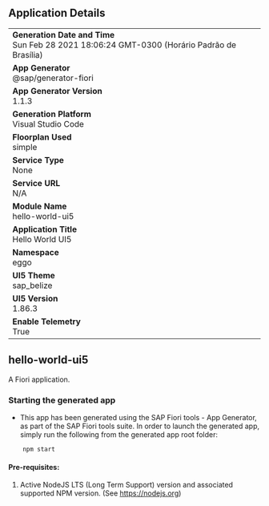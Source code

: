 ## Application Details
|               |
| ------------- |
|**Generation Date and Time**<br>Sun Feb 28 2021 18:06:24 GMT-0300 (Horário Padrão de Brasília)|
|**App Generator**<br>@sap/generator-fiori|
|**App Generator Version**<br>1.1.3|
|**Generation Platform**<br>Visual Studio Code|
|**Floorplan Used**<br>simple|
|**Service Type**<br>None|
|**Service URL**<br>N/A
|**Module Name**<br>hello-world-ui5|
|**Application Title**<br>Hello World UI5|
|**Namespace**<br>eggo|
|**UI5 Theme**<br>sap_belize|
|**UI5 Version**<br>1.86.3|
|**Enable Telemetry**<br>True|

## hello-world-ui5

A Fiori application.

### Starting the generated app

-   This app has been generated using the SAP Fiori tools - App Generator, as part of the SAP Fiori tools suite.  In order to launch the generated app, simply run the following from the generated app root folder:

```
    npm start
```


#### Pre-requisites:

1. Active NodeJS LTS (Long Term Support) version and associated supported NPM version.  (See https://nodejs.org)


